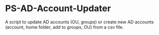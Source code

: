 # PS-AD-Account-Updater
A script to update AD accounts (OU, groups) or create new AD accounts (account, home folder, add to groups, OU) from a csv file.
